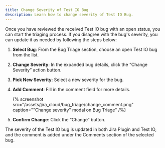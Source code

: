 ```yaml
---
title: Change Severity of Test IO Bug
description: Learn how to change severity of Test IO Bug.
---
```


Once you have reviewed the received Test IO bug with an open status, you can start the triaging process. If you disagree with the bug's severity, you can update it as needed by following the steps below:

1. **Select Bug**: From the Bug Triage section, choose an open Test IO bug from the list.
2. **Change Severity**: In the expanded bug details, click the “Change Severity” action button.
3. **Pick New Severity**: Select a new severity for the bug.
4. **Add Comment**: Fill in the comment field for more details.

   {% screenshot src="/assets/jira_cloud/bug_triage/change_comment.png"
   caption="\"Change severity\" modal on Bug Triage" /%}

5. **Confirm Change**: Click the “Change” button.

The severity of the Test IO bug is updated in both Jira Plugin and Test IO, and the comment is added under the Comments section of the selected bug.

